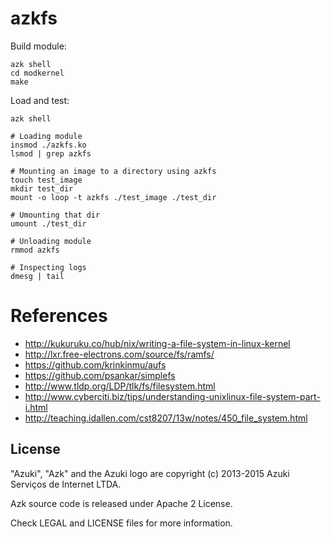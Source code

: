 # azkfs

Build module:

```shell
azk shell
cd modkernel
make
```

Load and test:

```shell
azk shell

# Loading module
insmod ./azkfs.ko
lsmod | grep azkfs

# Mounting an image to a directory using azkfs
touch test_image
mkdir test_dir
mount -o loop -t azkfs ./test_image ./test_dir

# Umounting that dir
umount ./test_dir

# Unloading module
rmmod azkfs

# Inspecting logs
dmesg | tail
```

# References

- http://kukuruku.co/hub/nix/writing-a-file-system-in-linux-kernel
- http://lxr.free-electrons.com/source/fs/ramfs/
- https://github.com/krinkinmu/aufs
- https://github.com/psankar/simplefs
- http://www.tldp.org/LDP/tlk/fs/filesystem.html
- http://www.cyberciti.biz/tips/understanding-unixlinux-file-system-part-i.html
- http://teaching.idallen.com/cst8207/13w/notes/450_file_system.html

## License

"Azuki", "Azk" and the Azuki logo are copyright (c) 2013-2015 Azuki Serviços de Internet LTDA.

Azk source code is released under Apache 2 License.

Check LEGAL and LICENSE files for more information.

